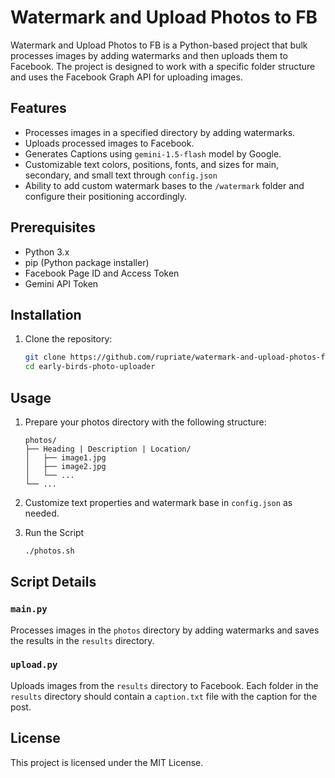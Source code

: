 # Watermark and Upload Photos to FB

Watermark and Upload Photos to FB is a Python-based project that bulk processes images by adding watermarks and then uploads them to Facebook. The project is designed to work with a specific folder structure and uses the Facebook Graph API for uploading images.

## Features

- Processes images in a specified directory by adding watermarks.
- Uploads processed images to Facebook.
- Generates Captions using `gemini-1.5-flash` model by Google.
- Customizable text colors, positions, fonts, and sizes for main, secondary, and small text through `config.json`
- Ability to add custom watermark bases to the `/watermark` folder and configure their positioning accordingly.

## Prerequisites

- Python 3.x
- pip (Python package installer)
- Facebook Page ID and Access Token
- Gemini API Token

## Installation

1. Clone the repository:
    ```sh
    git clone https://github.com/rupriate/watermark-and-upload-photos-fb.git
    cd early-birds-photo-uploader
    ```

## Usage

1. Prepare your photos directory with the following structure:
    ```
    photos/
    ├── Heading | Description | Location/
    │   ├── image1.jpg
    │   ├── image2.jpg
    │   └── ...
    └── ...
    ```

2. Customize text properties and watermark base in `config.json` as needed.

3. Run the Script
    ```sh
    ./photos.sh
    ```

## Script Details

### `main.py`

Processes images in the `photos` directory by adding watermarks and saves the results in the `results` directory.

### `upload.py`

Uploads images from the `results` directory to Facebook. Each folder in the `results` directory should contain a `caption.txt` file with the caption for the post.

## License

This project is licensed under the MIT License.